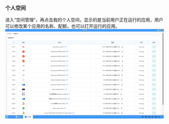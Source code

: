 ### 个人空间
进入“空间管理”，再点击我的个人空间，显示的是当前用户正在运行的应用，用户可以修改某个应用的名称、配额，也可以打开运行的应用。
![alt text](./spacemanagement01.png)